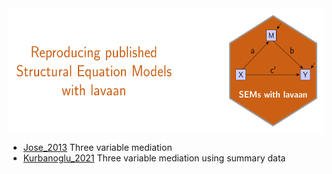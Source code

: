 <img src = 'logo/Banner.svg' align = "center" height = "200"/>


- [Jose_2013](https://github.com/smusp/SEMs_with_lavaan/tree/main/Jose_2013)
  Three variable mediation
- [Kurbanoglu_2021](https://github.com/smusp/SEMs_with_lavaan/tree/main/Kurbanoglu_2021)
  Three variable mediation using summary data
